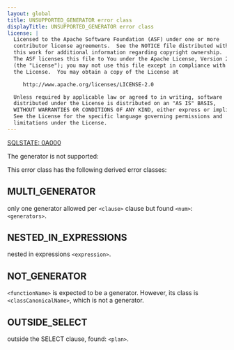 ```yaml
---
layout: global
title: UNSUPPORTED_GENERATOR error class
displayTitle: UNSUPPORTED_GENERATOR error class
license: |
  Licensed to the Apache Software Foundation (ASF) under one or more
  contributor license agreements.  See the NOTICE file distributed with
  this work for additional information regarding copyright ownership.
  The ASF licenses this file to You under the Apache License, Version 2.0
  (the "License"); you may not use this file except in compliance with
  the License.  You may obtain a copy of the License at

     http://www.apache.org/licenses/LICENSE-2.0

  Unless required by applicable law or agreed to in writing, software
  distributed under the License is distributed on an "AS IS" BASIS,
  WITHOUT WARRANTIES OR CONDITIONS OF ANY KIND, either express or implied.
  See the License for the specific language governing permissions and
  limitations under the License.
---
```


[SQLSTATE: 0A000](sql-error-conditions-sqlstates.html#class-0A-feature-not-supported)

The generator is not supported:

This error class has the following derived error classes:

## MULTI_GENERATOR

only one generator allowed per `<clause>` clause but found `<num>`: `<generators>`.

## NESTED_IN_EXPRESSIONS

nested in expressions `<expression>`.

## NOT_GENERATOR

`<functionName>` is expected to be a generator. However, its class is `<classCanonicalName>`, which is not a generator.

## OUTSIDE_SELECT

outside the SELECT clause, found: `<plan>`.


